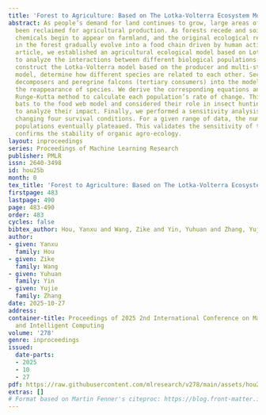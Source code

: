 ```yaml
---
title: 'Forest to Agriculture: Based on The Lotka-Volterra Ecosystem Model'
abstract: As people’s demand for land continues to grow, large areas of land have
  been reclaimed for agricultural production. As forests recede and soils change,
  chemicals begin to appear on farmland, and the original ecological relationships
  in the forest gradually evolve into a food chain driven by human activity. In this
  article, we established an agricultural ecological model based on Lotka-Volterra
  to analyze the interactions between different biological populations. First, We
  construct the Lotka-Volterra model based on the producer and multi-stage consumer
  model, determine how different species are related to each other. Second, we introduce
  decomposers and peregrine falcons (tertiary consumers) into the model to reflect
  the reappearance of species. We derive the corresponding equations and use the fourth-order
  Runge-Kutta method to calculate each population’s rate of change. Third, we added
  bats to the food web model and considered their role in insect hunting and pollination
  to analyze their impact. Finally, we performed a sensitivity analysis of the model,
  changing four survival conditions. For a given range of data, the number of organism
  populations eventually plateaued. This validates the sensitivity of the model and
  confirms the stability of organic agro-ecology.
layout: inproceedings
series: Proceedings of Machine Learning Research
publisher: PMLR
issn: 2640-3498
id: hou25b
month: 0
tex_title: 'Forest to Agriculture: Based on The Lotka-Volterra Ecosystem Model'
firstpage: 483
lastpage: 490
page: 483-490
order: 483
cycles: false
bibtex_author: Hou, Yanxu and Wang, Zike and Yin, Yuhuan and Zhang, Yujie
author:
- given: Yanxu
  family: Hou
- given: Zike
  family: Wang
- given: Yuhuan
  family: Yin
- given: Yujie
  family: Zhang
date: 2025-10-27
address:
container-title: Proceedings of 2025 2nd International Conference on Machine Learning
  and Intelligent Computing
volume: '278'
genre: inproceedings
issued:
  date-parts:
  - 2025
  - 10
  - 27
pdf: https://raw.githubusercontent.com/mlresearch/v278/main/assets/hou25b/hou25b.pdf
extras: []
# Format based on Martin Fenner's citeproc: https://blog.front-matter.io/posts/citeproc-yaml-for-bibliographies/
---
```

